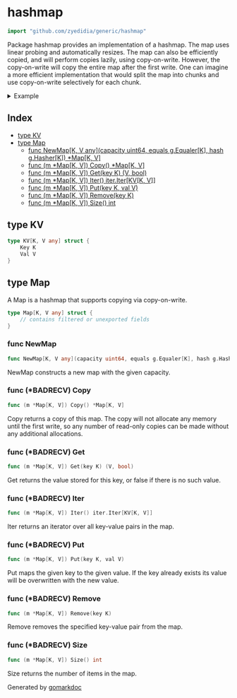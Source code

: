 <!-- Code generated by gomarkdoc. DO NOT EDIT -->

# hashmap

```go
import "github.com/zyedidia/generic/hashmap"
```

Package hashmap provides an implementation of a hashmap\. The map uses linear probing and automatically resizes\. The map can also be efficiently copied\, and will perform copies lazily\, using copy\-on\-write\. However\, the copy\-on\-write will copy the entire map after the first write\. One can imagine a more efficient implementation that would split the map into chunks and use copy\-on\-write selectively for each chunk\.

<details><summary>Example</summary>
<p>

```go
{
	m := NewMap[string, int](1, g.Equals[string], g.HashString)
	m.Put("foo", 42)
	m.Put("bar", 13)

	fmt.Println(m.Get("foo"))
	fmt.Println(m.Get("baz"))

	m.Remove("foo")

	fmt.Println(m.Get("foo"))

}
```

#### Output

```
42 true
0 false
0 false
```

</p>
</details>

## Index

- [type KV](<#type-kv>)
- [type Map](<#type-map>)
  - [func NewMap[K, V any](capacity uint64, equals g.Equaler[K], hash g.Hasher[K]) *Map[K, V]](<#func-newmap>)
  - [func (m *Map[K, V]) Copy() *Map[K, V]](<#func-badrecv-copy>)
  - [func (m *Map[K, V]) Get(key K) (V, bool)](<#func-badrecv-get>)
  - [func (m *Map[K, V]) Iter() iter.Iter[KV[K, V]]](<#func-badrecv-iter>)
  - [func (m *Map[K, V]) Put(key K, val V)](<#func-badrecv-put>)
  - [func (m *Map[K, V]) Remove(key K)](<#func-badrecv-remove>)
  - [func (m *Map[K, V]) Size() int](<#func-badrecv-size>)


## type KV

```go
type KV[K, V any] struct {
    Key K
    Val V
}
```

## type Map

A Map is a hashmap that supports copying via copy\-on\-write\.

```go
type Map[K, V any] struct {
    // contains filtered or unexported fields
}
```

### func NewMap

```go
func NewMap[K, V any](capacity uint64, equals g.Equaler[K], hash g.Hasher[K]) *Map[K, V]
```

NewMap constructs a new map with the given capacity\.

### func \(\*BADRECV\) Copy

```go
func (m *Map[K, V]) Copy() *Map[K, V]
```

Copy returns a copy of this map\. The copy will not allocate any memory until the first write\, so any number of read\-only copies can be made without any additional allocations\.

### func \(\*BADRECV\) Get

```go
func (m *Map[K, V]) Get(key K) (V, bool)
```

Get returns the value stored for this key\, or false if there is no such value\.

### func \(\*BADRECV\) Iter

```go
func (m *Map[K, V]) Iter() iter.Iter[KV[K, V]]
```

Iter returns an iterator over all key\-value pairs in the map\.

### func \(\*BADRECV\) Put

```go
func (m *Map[K, V]) Put(key K, val V)
```

Put maps the given key to the given value\. If the key already exists its value will be overwritten with the new value\.

### func \(\*BADRECV\) Remove

```go
func (m *Map[K, V]) Remove(key K)
```

Remove removes the specified key\-value pair from the map\.

### func \(\*BADRECV\) Size

```go
func (m *Map[K, V]) Size() int
```

Size returns the number of items in the map\.



Generated by [gomarkdoc](<https://github.com/princjef/gomarkdoc>)
